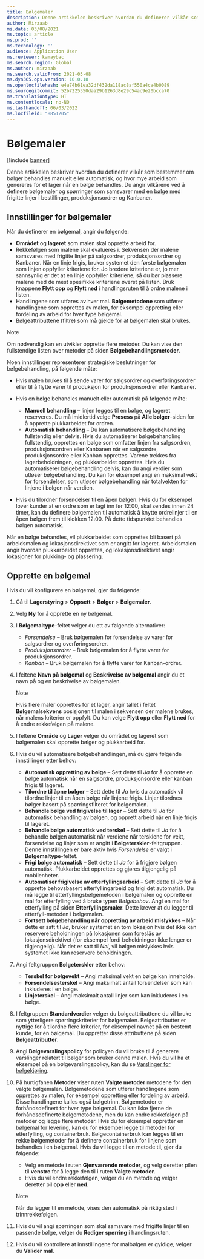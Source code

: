 ```yaml
---
title: Bølgemaler
description: Denne artikkelen beskriver hvordan du definerer vilkår som bestemmer om bølger behandles manuelt eller automatisk, og hvor mye arbeid som genereres for et lager når en bølge behandles.
author: Mirzaab
ms.date: 03/08/2021
ms.topic: article
ms.prod: ''
ms.technology: ''
audience: Application User
ms.reviewer: kamaybac
ms.search.region: Global
ms.author: mirzaab
ms.search.validFrom: 2021-03-08
ms.dyn365.ops.version: 10.0.18
ms.openlocfilehash: e4a74b61ea32df432da118ac8af550a4ca4b0089
ms.sourcegitcommit: 52b7225350daa29b1263d8e29c54ac9e20bcca70
ms.translationtype: HT
ms.contentlocale: nb-NO
ms.lasthandoff: 06/03/2022
ms.locfileid: "8851205"
---
```

# <a name="wave-templates"></a>Bølgemaler

[!include [banner](../includes/banner.md)]

Denne artikkelen beskriver hvordan du definerer vilkår som bestemmer om bølger behandles manuelt eller automatisk, og hvor mye arbeid som genereres for et lager når en bølge behandles. Du angir vilkårene ved å definere bølgemaler og spørringer som samsvarer med en bølge med frigitte linjer i bestillinger, produksjonsordrer og Kanbaner.

## <a name="settings-for-wave-templates"></a>Innstillinger for bølgemaler

Når du definerer en bølgemal, angir du følgende:

- **Området** og **lageret** som malen skal opprette arbeid for.
- Rekkefølgen som malene skal evalueres i. Sekvensen der malene samsvares med frigitte linjer på salgsordrer, produksjonsordrer og Kanbaner. Når en linje frigis, bruker systemet den første bølgemalen som linjen oppfyller kriteriene for. Jo bredere kriteriene er, jo mer sannsynlig er det at en linje oppfyller kriteriene, så du bør plassere malene med de mest spesifikke kriteriene øverst på listen. Bruk knappene **Flytt opp** og **Flytt ned** i handlingsruten til å ordne malene i listen.
- Handlingene som utføres av hver mal. **Bølgemetodene** som utfører handlingene som opprettes av malen, for eksempel oppretting eller fordeling av arbeid for hver type bølgemal.
- Bølgeattributtene (filtre) som må gjelde for at bølgemalen skal brukes.

> [!NOTE]
> Om nødvendig kan en utvikler opprette flere metoder. Du kan vise den fullstendige listen over metoder på siden **Bølgebehandlingsmetoder**.

Noen innstillinger representerer strategiske beslutninger for bølgebehandling, på følgende måte:

- Hvis malen brukes til å sende varer for salgsordrer og overføringsordrer eller til å flytte varer til produksjon for produksjonsordrer eller Kanbaner.
- Hvis en bølge behandles manuelt eller automatisk på følgende måte:

  - **Manuell behandling** – linjen legges til en bølge, og lageret reserveres. Du må imidlertid velge **Prosess** på **Alle bølger**-siden for å opprette plukkarbeidet for ordren.
  - **Automatisk behandling** – Du kan automatisere bølgebehandling fullstendig eller delvis. Hvis du automatiserer bølgebehandling fullstendig, opprettes en bølge som omfatter linjen fra salgsordren, produksjonsordren eller Kanbanen når en salgsordre, produksjonsordre eller Kanban opprettes. Varene trekkes fra lagerbeholdningen, og plukkarbeidet opprettes. Hvis du automatiserer bølgebehandling delvis, kan du angi verdier som utløser bølgebehandling. Du kan for eksempel angi en maksimal vekt for forsendelser, som utløser bølgebehandling når totalvekten for linjene i bølgen når verdien.

- Hvis du tilordner forsendelser til en åpen bølgen. Hvis du for eksempel lover kunder at en ordre som er lagt inn før 12:00, skal sendes innen 24 timer, kan du definere bølgemalen til automatisk å knytte ordrelinjer til en åpen bølgen frem til klokken 12:00. På dette tidspunktet behandles bølgen automatisk.

Når en bølge behandles, vil plukkarbeidet som opprettes bli basert på arbeidsmalen og lokasjonsdirektivet som er angitt for lageret. Arbeidsmalen angir hvordan plukkarbeidet opprettes, og lokasjonsdirektivet angir lokasjoner for plukking- og plassering.

## <a name="create-a-wave-template"></a>Opprette en bølgemal

Hvis du vil konfigurere en bølgemal, gjør du følgende:

1. Gå til **Lagerstyring** \> **Oppsett** \> **Bølger** \> **Bølgemaler**.
1. Velg **Ny** for å opprette en ny bølgemal.
1. I **Bølgemaltype**-feltet velger du ett av følgende alternativer:

    - *Forsendelse* – Bruk bølgemalen for forsendelse av varer for salgsordrer og overføringsordrer.
    - *Produksjonsordrer* – Bruk bølgemalen for å flytte varer for produksjonsordrer.
    - *Kanban* – Bruk bølgemalen for å flytte varer for Kanban-ordrer.

1. I feltene **Navn på bølgemal** og **Beskrivelse av bølgemal** angir du et navn på og en beskrivelse av bølgemalen.

    > [!NOTE]
    > Hvis flere maler opprettes for et lager, angir tallet i feltet **Bølgemalsekvens** posisjonen til malen i sekvensen der malene brukes, når malens kriterier er oppfylt. Du kan velge **Flytt opp** eller **Flytt ned** for å endre rekkefølgen på malene.

1. I feltene **Område** og **Lager** velger du området og lageret som bølgemalen skal opprette bølger og plukkarbeid for.
1. Hvis du vil automatisere bølgebehandlingen, må du gjøre følgende innstillinger etter behov:

    - **Automatisk oppretting av bølge** – Sett dette til *Ja* for å opprette en bølge automatisk når en salgsordre, produksjonsordre eller kanban frigis til lageret.
    - **Tilordne til åpne bølger** – Sett dette til *Ja* hvis du automatisk vil tilordne linjer til en åpen bølge når linjene frigis. Linjer tilordnes bølger basert på spørringsfilteret for bølgemalen.
    - **Behandle bølge ved frigivelse til lager** – Sett dette til *Ja* for automatisk behandling av bølgen, og opprett arbeid når en linje frigis til lageret.
    - **Behandle bølge automatisk ved terskel** – Sett dette til *Ja* for å behandle bølgen automatisk når verdiene når tersklene for vekt, forsendelse og linjer som er angitt i **Bølgeterskler**-feltgruppen. Denne innstillingen er bare aktiv hvis *Forsendelse* er valgt i **Bølgemaltype**-feltet.
    - **Frigi bølge automatisk** – Sett dette til *Ja* for å frigjøre bølgen automatisk. Plukkarbeidet opprettes og gjøres tilgjengelig på mobilenheter.
    - **Automatiser frigivelse av etterfyllingsarbeid** – Sett dette til *Ja* for å opprette behovsbasert etterfyllingarbeid og frigi det automatisk. Du må legge til etterfyllingsbølgemetoden i bølgemalen og opprette en mal for etterfylling ved å bruke typen *Bølgebehov*. Angi en mal for etterfylling på siden **Etterfyllingsmaler**. Dette krever at du legger til etterfyll-metoden i bølgemalen.
    - **Fortsett bølgebehandling når oppretting av arbeid mislykkes** – Når dette er satt til *Ja*, bruker systemet en tom lokasjon hvis det ikke kan reservere beholdningen på lokasjonen som foreslås av lokasjonsdirektivet (for eksempel fordi beholdningen ikke lenger er tilgjengelig). Når det er satt til *Nei*, vil bølgen mislykkes hvis systemet ikke kan reservere beholdningen.

1. Angi feltgruppen **Bølgeterskler** etter behov:
    - **Terskel for bølgevekt** – Angi maksimal vekt en bølge kan inneholde.
    - **Forsendelsesterskel** – Angi maksimalt antall forsendelser som kan inkluderes i en bølge.
    - **Linjeterskel** – Angi maksimalt antall linjer som kan inkluderes i en bølge.

1. I feltgruppen **Standardverdier** velger du bølgeattributtene du vil bruke som ytterligere spørringskriterier for bølgemalen. Bølgeattributter er nyttige for å tilordne flere kriterier, for eksempel navnet på en bestemt kunde, for en bølgemal. Du oppretter disse attributtene på siden **Bølgeattributter**. 

1. Angi **Bølgevarslingspolicy** for policyen du vil bruke til å generere varslinger relatert til bølger som bruker denne malen. Hvis du vil ha et eksempel på en bølgevarslingspolicy, kan du se [Varslinger for bølgekjøring](wave-execution-notifications.md).

1. På hurtigfanen **Metoder** viser ruten **Valgte metoder** metodene for den valgte bølgemalen. Bølgemetodene som utfører handlingene som opprettes av malen, for eksempel oppretting eller fordeling av arbeid. Disse handlingene kalles også bølgetrinn. Bølgemetoder er forhåndsdefinert for hver type bølgemal. Du kan ikke fjerne de forhåndsdefinerte bølgemetodene, men du kan endre rekkefølgen på metoder og legge flere metoder. Hvis du for eksempel oppretter en bølgemal for levering, kan du for eksempel legge til metoder for etterfylling, og containerbruk. Bølgecontainerbruk kan legges til en rekke bølgemetoder for å definere containerbruk for linjene som behandles i en bølgemal. Hvis du vil legge til en metode til, gjør du følgende:

    - Velg en metode i ruten **Gjenværende metoder**, og velg deretter pilen til **venstre** for å legge den til i ruten **Valgte metoder**.
    - Hvis du vil endre rekkefølgen, velger du en metode og velger deretter pil **opp** eller **ned**.

    > [!NOTE]
    > Når du legger til en metode, vises den automatisk på riktig sted i trinnrekkefølgen.

1. Hvis du vil angi spørringen som skal samsvare med frigitte linjer til en passende bølge, velger du **Rediger spørring** i handlingsruten.
1. Hvis du vil kontrollere at innstillingene for malbølgen er gyldige, velger du **Valider mal**.
